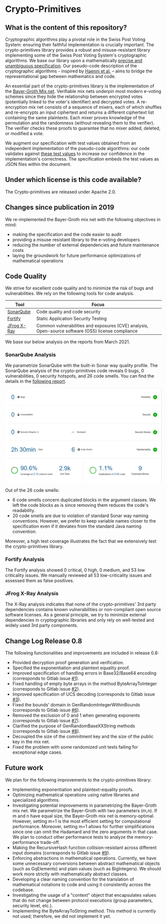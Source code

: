 # Crypto-Primitives

## What is the content of this repository?

Cryptographic algorithms play a pivotal role in the Swiss Post Voting System: ensuring their faithful implementation is crucially important. The crypto-primitives library provides a robust and misuse-resistant library implementing some of the Swiss Post Voting System's cryptographic algorithms. We base our library upon a mathematically [precise and unambiguous specification](Crypto-Primitives-Specification.pdf). Our pseudo-code description of the cryptographic algorithms - inspired by [Haenni et al.](https://arbor.bfh.ch/13834/) – aims to bridge the representational gap between mathematics and code.

An essential part of the crypto-primitives library is the implementation of the [Bayer-Groth Mix net](http://www0.cs.ucl.ac.uk/staff/J.Groth/MinimalShuffle.pdf). Verifiable mix nets underpin most modern e-voting schemes since they hide the relationship between encrypted votes (potentially linked to the voter's identifier) and decrypted votes. A re-encryption mix net consists of a sequence of mixers, each of which shuffles and re-encrypts an input ciphertext and returns a different ciphertext list containing the same plaintexts. Each mixer proves knowledge of the permutation and the randomness (without revealing them to the verifier). The verifier checks these proofs to guarantee that no mixer added, deleted, or modified a vote.

We augment our specification with test values obtained from an independent implementation of the pseudo-code algorithms: our code validates against [these test values](./src/test/resources) to increase our confidence in the implementation's correctness. The specification embeds the test values as JSON files within the document.

## Under which license is this code available?

The Crypto-primitives are released under Apache 2.0.

## Changes since publication in 2019

We re-implemented the Bayer-Groth mix net with the following objectives in mind:

* making the specification and the code easier to audit
* providing a misuse resistant library to the e-voting developers
* reducing the number of external dependencies and future maintenance costs
* laying the groundwork for future performance optimizations of mathematical operations

## Code Quality

We strive for excellent code quality and to minimize the risk of bugs and vulnerabilities. We rely on the following tools for code analysis.

| Tool        | Focus                 |
|-------------|-----------------------|
| [SonarQube](https://www.sonarqube.org/)  | Code quality and code security      |
| [Fortify](https://www.microfocus.com/de-de/products/static-code-analysis-sast/overview)  | Static Application Security Testing    |
| [JFrog X-Ray](https://jfrog.com/xray/) | Common vulnerabilities and exposures (CVE) analysis, Open-source software (OSS) license compliance | |

We base our below analysis on the reports from March 2021.

### SonarQube Analysis
We parametrize SonarQube with the built-in Sonar way quality profile. The SonarQube analysis of the crypto-primitives code reveals 0 bugs, 0 vulnerabilities, 0 security hotspots, and 26 code smells. You can find the details in the [following report](./SonarQubeDetail.pdf).

![SonarQube](./SonarQube.jpg)

Out of the 26 code smells:

* 6 code smells concern duplicated blocks in the argument classes. We left the code blocks as is since removing them reduces the code's readability.
* 20 code smells are due to violation of standard Sonar way naming conventions. However, we prefer to keep variable names closer to the specification even if it deviates from the standard Java naming convention.

Moreover, a high test coverage illustrates the fact that we extensively test the crypto-primitives library.

### Fortify Analysis

The Fortify analysis showed 0 critical, 0 high, 0 medium, and 53 low criticality issues. We manually reviewed all 53 low-criticality issues and assessed them as false positives.

### JFrog X-Ray Analysis

The X-Ray analysis indicates that none of the crypto-primitives' 3rd party dependencies contains known vulnerabilities or non-compliant open source software licenses. As a general principle, we try to minimize external dependencies in cryptographic libraries and only rely on well-tested and widely used 3rd party components.

## Change Log Release 0.8
The following functionalities and improvements are included in release 0.8:
* Provided decryption proof generation and verification.
* Specified the exponentiation and plaintext equality proof.
* Improved specification of handling errors in Base32/Base64 encoding (corresponds to Gitlab issue [#1](https://gitlab.com/swisspost-evoting/crypto-primitives/-/issues/1)).
* Fixed handling of empty byte arrays in the method ByteArrayToInteger (corresponds to Gitlab issue [#2](https://gitlab.com/swisspost-evoting/crypto-primitives/-/issues/2)).
* Improved specification of UCS decoding (corresponds to Gitlab issue [#3](https://gitlab.com/swisspost-evoting/crypto-primitives/-/issues/3)).
* Fixed the bounds' domain in GenRandomIntegerWithinBounds (corresponds to Gitlab issue [#6](https://gitlab.com/swisspost-evoting/crypto-primitives/-/issues/6)).
* Removed the exclusion of 0 and 1 when generating exponents (corresponds to Gitlab issue [#7](https://gitlab.com/swisspost-evoting/crypto-primitives/-/issues/7)).
* Clarified the purpose of GenRandomBaseXXString methods (corresponds to Gitlab issue [#8](https://gitlab.com/swisspost-evoting/crypto-primitives/-/issues/8)).
* Decoupled the size of the commitment key and the size of the public key in the mix net.
* Fixed the problem with some randomized unit tests failing for exceptional edge cases.

## Future work

We plan for the following improvements to the crypto-primitives library:

* Implementing exponentiation and plaintext-equality proofs.
* Optimizing mathematical operations using native libraries and specialized algorithms.
* Investigating potential improvements in parametrizing the Bayer-Groth mix net. We parametrize the Bayer-Groth with two parameters (m,n). If m and n have equal size, the Bayer-Groth mix net is memory-optimal. However, setting m=1 is the most efficient setting for computational performance. Moreover, setting m=1 allows for further simplifications since one can omit the Hadamard and the zero arguments in that case. We plan to conduct other performance tests to analyze the memory-performance trade-off.
* Making the RecursiveHash function collision-resistant across different input domains (corresponds to Gitlab issue [#9](https://gitlab.com/swisspost-evoting/crypto-primitives/-/issues/9)).
* Enforcing abstractions in mathematical operations. Currently, we have some unnecessary conversions between abstract mathematical objects (such as GqElements) and plain values (such as BigIntegers). We should work more strictly with mathematically abstract classes.
* Developing a clear naming convention for the translation of mathematical notations to code and using it consistently across the codebase.
* Investigating the usage of a "context" object that encapsulates values that do not change between protocol executions (group parameters, security level, etc.).
* Implementing the ByteArrayToString method. This method is currently not used; therefore, we did not implement it yet.
